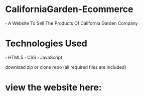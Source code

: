 # CaliforniaGarden-Ecommerce
  ▫ A Website To Sell The Products Of California Garden Company
 
# Technologies Used 
  ▫ HTML5
  ▫ CSS
  ▫ JavaScript 
  
download zip or clone repo (all required files are included)

# view the website here:

